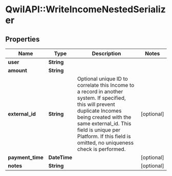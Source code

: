 # QwilAPI::WriteIncomeNestedSerializer

## Properties
Name | Type | Description | Notes
------------ | ------------- | ------------- | -------------
**user** | **String** |  | 
**amount** | **String** |  | 
**external_id** | **String** | Optional unique ID to correlate this Income to a record in another system. If specified, this will prevent duplicate Incomes being created with the same external_id. This field is unique per Platform. If this field is omitted, no uniqueness check is performed. | [optional] 
**payment_time** | **DateTime** |  | [optional] 
**notes** | **String** |  | [optional] 


